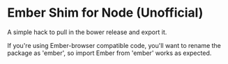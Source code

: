 # Ember Shim for Node (Unofficial)

A simple hack to pull in the bower release and export it.

If you're using Ember-browser compatible code, you'll want to rename the package as 'ember', so import Ember from 'ember' works as expected.
